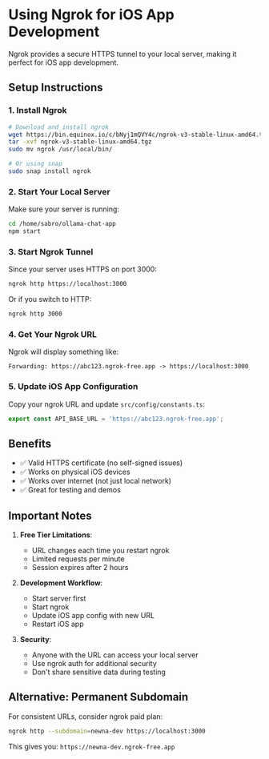 # Using Ngrok for iOS App Development

Ngrok provides a secure HTTPS tunnel to your local server, making it perfect for iOS app development.

## Setup Instructions

### 1. Install Ngrok

```bash
# Download and install ngrok
wget https://bin.equinox.io/c/bNyj1mQVY4c/ngrok-v3-stable-linux-amd64.tgz
tar -xvf ngrok-v3-stable-linux-amd64.tgz
sudo mv ngrok /usr/local/bin/

# Or using snap
sudo snap install ngrok
```

### 2. Start Your Local Server

Make sure your server is running:
```bash
cd /home/sabro/ollama-chat-app
npm start
```

### 3. Start Ngrok Tunnel

Since your server uses HTTPS on port 3000:
```bash
ngrok http https://localhost:3000
```

Or if you switch to HTTP:
```bash
ngrok http 3000
```

### 4. Get Your Ngrok URL

Ngrok will display something like:
```
Forwarding: https://abc123.ngrok-free.app -> https://localhost:3000
```

### 5. Update iOS App Configuration

Copy your ngrok URL and update `src/config/constants.ts`:
```typescript
export const API_BASE_URL = 'https://abc123.ngrok-free.app';
```

## Benefits

- ✅ Valid HTTPS certificate (no self-signed issues)
- ✅ Works on physical iOS devices
- ✅ Works over internet (not just local network)
- ✅ Great for testing and demos

## Important Notes

1. **Free Tier Limitations**:
   - URL changes each time you restart ngrok
   - Limited requests per minute
   - Session expires after 2 hours

2. **Development Workflow**:
   - Start server first
   - Start ngrok
   - Update iOS app config with new URL
   - Restart iOS app

3. **Security**:
   - Anyone with the URL can access your local server
   - Use ngrok auth for additional security
   - Don't share sensitive data during testing

## Alternative: Permanent Subdomain

For consistent URLs, consider ngrok paid plan:
```bash
ngrok http --subdomain=newna-dev https://localhost:3000
```

This gives you: `https://newna-dev.ngrok-free.app`